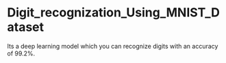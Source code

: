 # Digit_recognization_Using_MNIST_Dataset
Its a deep learning model which you can recognize digits with an accuracy of 99.2%.
